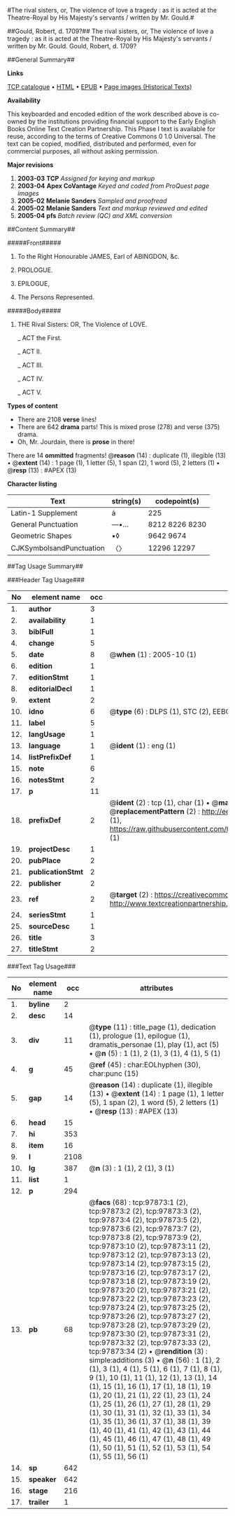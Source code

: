 #The rival sisters, or, The violence of love a tragedy : as it is acted at the Theatre-Royal by His Majesty's servants / written by Mr. Gould.#

##Gould, Robert, d. 1709?##
The rival sisters, or, The violence of love a tragedy : as it is acted at the Theatre-Royal by His Majesty's servants / written by Mr. Gould.
Gould, Robert, d. 1709?

##General Summary##

**Links**

[TCP catalogue](http://www.ota.ox.ac.uk/tcp/)  • 
[HTML](http://tei.it.ox.ac.uk/tcp/Texts-HTML/free/A41/A41700.html)  • 
[EPUB](http://tei.it.ox.ac.uk/tcp/Texts-EPUB/free/A41/A41700.epub) • 
[Page images (Historical Texts)](https://data.historicaltexts.jisc.ac.uk/view?pubId=eebo-13133457e&pageId=eebo-13133457e-97873-1)

**Availability**

This keyboarded and encoded edition of the
	       work described above is co-owned by the institutions
	       providing financial support to the Early English Books
	       Online Text Creation Partnership. This Phase I text is
	       available for reuse, according to the terms of Creative
	       Commons 0 1.0 Universal. The text can be copied,
	       modified, distributed and performed, even for
	       commercial purposes, all without asking permission.

**Major revisions**

1. __2003-03__ __TCP__ *Assigned for keying and markup*
1. __2003-04__ __Apex CoVantage__ *Keyed and coded from ProQuest page images*
1. __2005-02__ __Melanie Sanders__ *Sampled and proofread*
1. __2005-02__ __Melanie Sanders__ *Text and markup reviewed and edited*
1. __2005-04__ __pfs__ *Batch review (QC) and XML conversion*

##Content Summary##

#####Front#####

1. To the Right Honourable JAMES, Earl of ABINGDON, &c.

1. PROLOGUE.

1. EPILOGUE,

1. The Persons Represented.

#####Body#####

1. THE Rival Sisters: OR, The Violence of LOVE.

    _ ACT the First.

    _ ACT II.

    _ ACT III.

    _ ACT IV.

    _ ACT V.

**Types of content**

  * There are 2108 **verse** lines!
  * There are 642 **drama** parts! This is mixed prose (278) and verse (375) drama.
  * Oh, Mr. Jourdain, there is **prose** in there!

There are 14 **ommitted** fragments! 
 @__reason__ (14) : duplicate (1), illegible (13)  •  @__extent__ (14) : 1 page (1), 1 letter (5), 1 span (2), 1 word (5), 2 letters (1)  •  @__resp__ (13) : #APEX (13)

**Character listing**


|Text|string(s)|codepoint(s)|
|---|---|---|
|Latin-1 Supplement|á|225|
|General Punctuation|—•…|8212 8226 8230|
|Geometric Shapes|▪◊|9642 9674|
|CJKSymbolsandPunctuation|〈〉|12296 12297|

##Tag Usage Summary##

###Header Tag Usage###

|No|element name|occ|attributes|
|---|---|---|---|
|1.|__author__|3||
|2.|__availability__|1||
|3.|__biblFull__|1||
|4.|__change__|5||
|5.|__date__|8| @__when__ (1) : 2005-10 (1)|
|6.|__edition__|1||
|7.|__editionStmt__|1||
|8.|__editorialDecl__|1||
|9.|__extent__|2||
|10.|__idno__|6| @__type__ (6) : DLPS (1), STC (2), EEBO-CITATION (1), OCLC (1), VID (1)|
|11.|__label__|5||
|12.|__langUsage__|1||
|13.|__language__|1| @__ident__ (1) : eng (1)|
|14.|__listPrefixDef__|1||
|15.|__note__|6||
|16.|__notesStmt__|2||
|17.|__p__|11||
|18.|__prefixDef__|2| @__ident__ (2) : tcp (1), char (1)  •  @__matchPattern__ (2) : ([0-9\-]+):([0-9IVX]+) (1), (.+) (1)  •  @__replacementPattern__ (2) : http://eebo.chadwyck.com/downloadtiff?vid=$1&page=$2 (1), https://raw.githubusercontent.com/textcreationpartnership/Texts/master/tcpchars.xml#$1 (1)|
|19.|__projectDesc__|1||
|20.|__pubPlace__|2||
|21.|__publicationStmt__|2||
|22.|__publisher__|2||
|23.|__ref__|2| @__target__ (2) : https://creativecommons.org/publicdomain/zero/1.0/ (1), http://www.textcreationpartnership.org/docs/. (1)|
|24.|__seriesStmt__|1||
|25.|__sourceDesc__|1||
|26.|__title__|3||
|27.|__titleStmt__|2||


###Text Tag Usage###

|No|element name|occ|attributes|
|---|---|---|---|
|1.|__byline__|2||
|2.|__desc__|14||
|3.|__div__|11| @__type__ (11) : title_page (1), dedication (1), prologue (1), epilogue (1), dramatis_personae (1), play (1), act (5)  •  @__n__ (5) : 1 (1), 2 (1), 3 (1), 4 (1), 5 (1)|
|4.|__g__|45| @__ref__ (45) : char:EOLhyphen (30), char:punc (15)|
|5.|__gap__|14| @__reason__ (14) : duplicate (1), illegible (13)  •  @__extent__ (14) : 1 page (1), 1 letter (5), 1 span (2), 1 word (5), 2 letters (1)  •  @__resp__ (13) : #APEX (13)|
|6.|__head__|15||
|7.|__hi__|353||
|8.|__item__|16||
|9.|__l__|2108||
|10.|__lg__|387| @__n__ (3) : 1 (1), 2 (1), 3 (1)|
|11.|__list__|1||
|12.|__p__|294||
|13.|__pb__|68| @__facs__ (68) : tcp:97873:1 (2), tcp:97873:2 (2), tcp:97873:3 (2), tcp:97873:4 (2), tcp:97873:5 (2), tcp:97873:6 (2), tcp:97873:7 (2), tcp:97873:8 (2), tcp:97873:9 (2), tcp:97873:10 (2), tcp:97873:11 (2), tcp:97873:12 (2), tcp:97873:13 (2), tcp:97873:14 (2), tcp:97873:15 (2), tcp:97873:16 (2), tcp:97873:17 (2), tcp:97873:18 (2), tcp:97873:19 (2), tcp:97873:20 (2), tcp:97873:21 (2), tcp:97873:22 (2), tcp:97873:23 (2), tcp:97873:24 (2), tcp:97873:25 (2), tcp:97873:26 (2), tcp:97873:27 (2), tcp:97873:28 (2), tcp:97873:29 (2), tcp:97873:30 (2), tcp:97873:31 (2), tcp:97873:32 (2), tcp:97873:33 (2), tcp:97873:34 (2)  •  @__rendition__ (3) : simple:additions (3)  •  @__n__ (56) : 1 (1), 2 (1), 3 (1), 4 (1), 5 (1), 6 (1), 7 (1), 8 (1), 9 (1), 10 (1), 11 (1), 12 (1), 13 (1), 14 (1), 15 (1), 16 (1), 17 (1), 18 (1), 19 (1), 20 (1), 21 (1), 22 (1), 23 (1), 24 (1), 25 (1), 26 (1), 27 (1), 28 (1), 29 (1), 30 (1), 31 (1), 32 (1), 33 (1), 34 (1), 35 (1), 36 (1), 37 (1), 38 (1), 39 (1), 40 (1), 41 (1), 42 (1), 43 (1), 44 (1), 45 (1), 46 (1), 47 (1), 48 (1), 49 (1), 50 (1), 51 (1), 52 (1), 53 (1), 54 (1), 55 (1), 56 (1)|
|14.|__sp__|642||
|15.|__speaker__|642||
|16.|__stage__|216||
|17.|__trailer__|1||
